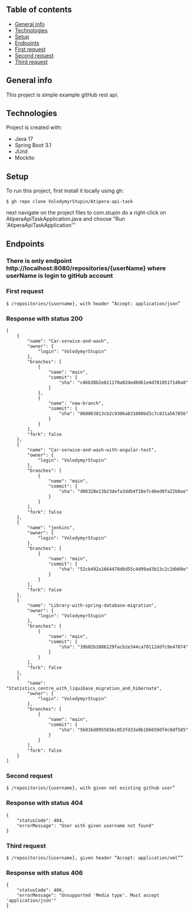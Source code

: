## Table of contents
* [General info](#general-info)
* [Technologies](#technologies)
* [Setup](#setup)
* [Endpoints](#endpoints)
* [First request](#first-request)
* [Second request](#second-request)
* [Third request](#third-request)

## General info
This project is simple example gitHub rest api.

## Technologies
Project is created with:
* Java 17
* Spring Boot 3.1
* JUnit
* Mockito 

## Setup
To run this project, first install it locally using gh:

```
$ gh repo clone VolodymyrStupin/Atipera-api-task
```

next navigate on the project files to com.stupin do a right-click on AtiperaApiTaskApplication.java and choose "Run 'AtiperaApiTaskApplication'" 
## Endpoints

### There is only endpoint http://localhost:8080/repositories/{userName} where userName is login to gitHub account


### First request

```
$ /repositories/{username}, with header “Accept: application/json”
```

### Response with status 200

```
[
    {
        "name": "Car-serwice-and-wash",
        "owner": {
            "login": "VolodymyrStupin"
        },
        "branches": [
            {
                "name": "main",
                "commit": {
                    "sha": "c46b38b2e611170a02ded8d61e4d7810517140a8"
                }
            },
            {
                "name": "new-branch",
                "commit": {
                    "sha": "060063813cb2c9306a831080bd3c7c831a567856"
                }
            }
        ],
        "fork": false
    },
    {
        "name": "Car-serwice-and-wash-with-angular-test",
        "owner": {
            "login": "VolodymyrStupin"
        },
        "branches": [
            {
                "name": "main",
                "commit": {
                    "sha": "d06320e13b23defa3ddb4f18e7c4bed8fa22b0ae"
                }
            }
        ],
        "fork": false
    },
    {
        "name": "jenkins",
        "owner": {
            "login": "VolodymyrStupin"
        },
        "branches": [
            {
                "name": "main",
                "commit": {
                    "sha": "52cb492a1664478d6d55c4d99ad3b13c2c2db60e"
                }
            }
        ],
        "fork": false
    },
    {
        "name": "Library-with-spring-database-migration",
        "owner": {
            "login": "VolodymyrStupin"
        },
        "branches": [
            {
                "name": "main",
                "commit": {
                    "sha": "39b02b1086129facb2e344ca70112ddfc9e47074"
                }
            }
        ],
        "fork": false
    },
    {
        "name": "Statistics_centre_with_liquibase_migration_and_hibernate",
        "owner": {
            "login": "VolodymyrStupin"
        },
        "branches": [
            {
                "name": "main",
                "commit": {
                    "sha": "5b016d0955656c053fd33a9b166659df4c8df585"
                }
            }
        ],
        "fork": false
    }
]
```
### Second request
```
$ /repositories/{username}, with given not existing github user”
```
### Response with status 404
```
{
    "statusCode": 404,
    "errorMessage": "User with given username not found"
}
```

### Third request
```
$ /repositories/{username}, given header “Accept: application/xml””
```
### Response with status 406
```
{
    "statusCode": 406,
    "errorMessage": "Unsupported 'Media type'. Must accept 'application/json'"
}
```
